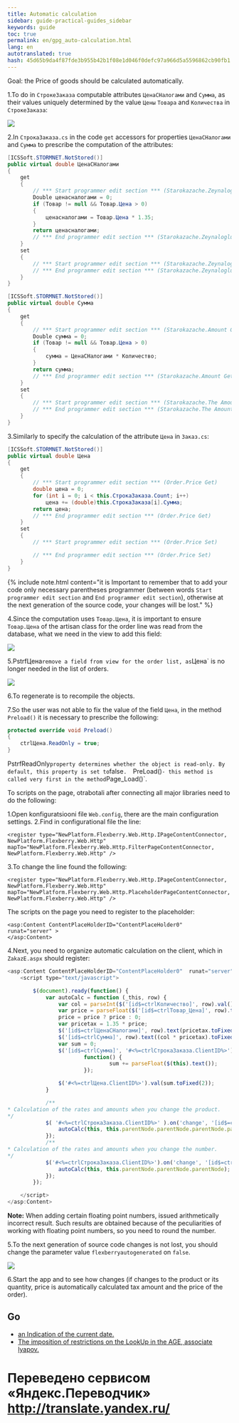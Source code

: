 ```yaml
--- 
title: Automatic calculation 
sidebar: guide-practical-guides_sidebar 
keywords: guide 
toc: true 
permalink: en/gpg_auto-calculation.html 
lang: en 
autotranslated: true 
hash: 45d65b9da4f87fde3b955b42b1f08e1d046f0defc97a966d5a5596862cb90fb1 
--- 
```


Goal: the Price of goods should be calculated automatically. 

1.To do in `СтрокеЗаказа` computable attributes `ЦенаСНалогами` and `Сумма`, as their values uniquely determined by the value `Цены` `Товара` and `Количества` in `СтрокеЗаказа`: 

![](/images/pages/guides/flexberry-aspnet/not-stored.png) 

2.In `СтрокаЗаказа.cs` in the code `get` accessors for properties `ЦенаСНалогами` and `Сумма` to prescribe the computation of the attributes: 

```csharp
[ICSSoft.STORMNET.NotStored()]
public virtual double ЦенаСНалогами
{
	get
	{
		// *** Start programmer edit section *** (Starokazache.Zeynaloglu Get) 
		Double ценасналогами = 0;
		if (Товар != null && Товар.Цена > 0)
		{
			ценасналогами = Товар.Цена * 1.35;
		}
		return ценасналогами;
		// *** End programmer edit section *** (Starokazache.Zeynaloglu Get) 
	}
	set
	{
		// *** Start programmer edit section *** (Starokazache.Zeynaloglu Set) 
		// *** End programmer edit section *** (Starokazache.Zeynaloglu Set) 
	}
}

[ICSSoft.STORMNET.NotStored()]
public virtual double Сумма
{
	get
	{
		// *** Start programmer edit section *** (Starokazache.Amount Get) 
		Double сумма = 0;
		if (Товар != null && Товар.Цена > 0)
		{
			сумма = ЦенаСНалогами * Количество;
		}
		return сумма;
		// *** End programmer edit section *** (Starokazache.Amount Get) 
	}
	set
	{
		// *** Start programmer edit section *** (Starokazache.The Amount Is Set) 
		// *** End programmer edit section *** (Starokazache.The Amount Is Set) 
	}
}
``` 

3.Similarly to specify the calculation of the attribute `Цена` in `Заказ.cs`: 

```csharp
[ICSSoft.STORMNET.NotStored()]
public virtual double Цена
{
	get
	{
		// *** Start programmer edit section *** (Order.Price Get) 
		double цена = 0;
		for (int i = 0; i < this.СтрокаЗаказа.Count; i++)
			цена += (double)this.СтрокаЗаказа[i].Сумма;
		return цена;
		// *** End programmer edit section *** (Order.Price Get) 
	}
	set
	{
		// *** Start programmer edit section *** (Order.Price Set) 

		// *** End programmer edit section *** (Order.Price Set) 
	}
}
``` 

{% include note.html content="it is Important to remember that to add your code only necessary parentheses programmer (between words `Start programmer edit section` and `End programmer edit section`), otherwise at the next generation of the source code, your changes will be lost." %} 

4.Since the computation uses `Товар.Цена`, it is important to ensure `Товар.Цена` of the artisan class for the order line was read from the database, what we need in the view to add this field: 

![](/images/pages/guides/flexberry-aspnet/view-stroka-order.png) 

5.PstrfЦена` remove a field from view for the order list, as `Цена` is no longer needed in the list of orders. 

![](/images/pages/guides/flexberry-aspnet/view-zakaz.png) 

6.To regenerate is to recompile the objects. 

7.So the user was not able to fix the value of the field `Цена`, in the method `Preload()` it is necessary to prescribe the following: 

```csharp
protected override void Preload()
{
	ctrlЦена.ReadOnly = true;
}
``` 

PstrfReadOnly` property determines whether the object is read-only. By default, this property is set to `false`. 
`PreLoad()` - this method is called very first in the method `Page_Load()`. 

To scripts on the page, otrabotali after connecting all major libraries need to do the following: 

1.Open konfiguratsiooni file `Web.config`, there are the main configuration settings. 
2.Find in configurational file the line: 

```
<register type="NewPlatform.Flexberry.Web.Http.IPageContentConnector, NewPlatform.Flexberry.Web.Http" mapTo="NewPlatform.Flexberry.Web.Http.FilterPageContentConnector, NewPlatform.Flexberry.Web.Http" />
``` 
3.To change the line found the following: 

```
<register type="NewPlatform.Flexberry.Web.Http.IPageContentConnector, NewPlatform.Flexberry.Web.Http" mapTo="NewPlatform.Flexberry.Web.Http.PlaceholderPageContentConnector, NewPlatform.Flexberry.Web.Http" />
``` 

The scripts on the page you need to register to the placeholder: 

```
<asp:Content ContentPlaceHolderID="ContentPlaceHolder0"  runat="server" >
</asp:Content>
``` 

4.Next, you need to organize automatic calculation on the client, which in `ZakazE.aspx` should register: 

```js
<asp:Content ContentPlaceHolderID="ContentPlaceHolder0"  runat="server" >
	<script type="text/javascript">

		$(document).ready(function() {
			var autoCalc = function (_this, row) {
				var col = parseInt($('[id$=ctrlКоличество]', row).val());
				var price = parseFloat($('[id$=ctrlТовар_Цена]', row).text());
				price = price ? price : 0; 
				var pricetax = 1.35 * price;
				$('[id$=ctrlЦенаСНалогами]', row).text(pricetax.toFixed(2));
				$('[id$=ctrlСумма]', row).text((col * pricetax).toFixed(2));
				var sum = 0;
				$('[id$=ctrlСумма]', '#<%=ctrlСтрокаЗаказа.ClientID%>').each(
						function() {
								sum += parseFloat($(this).text());
						});

				$('#<%=ctrlЦена.ClientID%>').val(sum.toFixed(2));
			}

			/** 
* Calculation of the rates and amounts when you change the product. 
*/
			$( '#<%=ctrlСтрокаЗаказа.ClientID%>' ).on('change', '[id$=ctrlТовар]', function() {
				autoCalc(this, this.parentNode.parentNode.parentNode.parentNode);
			});
			/** 
* Calculation of the rates and amounts when you change the number. 
*/
			$('#<%=ctrlСтрокаЗаказа.ClientID%>').on('change', '[id$=ctrlКоличество]', function (e) {
				autoCalc(this, this.parentNode.parentNode.parentNode);
			});
		});

	</script>
</asp:Content>
``` 

__Note:__ When adding certain floating point numbers, issued arithmetically incorrect result. Such results are obtained because of the peculiarities of working with floating point numbers, so you need to round the number. 

5.To the next generation of source code changes is not lost, you should change the parameter value `flexberryautogenerated` on `false`. 

![](/images/pages/guides/flexberry-aspnet/autogen-false.png) 

6.Start the app and to see how changes (if changes to the product or its quantity, price is automatically calculated tax amount and the price of the order). 

## Go 

* <i class="fa fa-arrow-left" aria-hidden="true"></i> [an Indication of the current date.](gpg_date-time-now.html) 
* [The imposition of restrictions on the LookUp in the AGE, associate lyapov.](gpg_limit-function-for-lookup-in-age.html) <i class="fa fa-arrow-right" aria-hidden="true"></i> 



 # Переведено сервисом «Яндекс.Переводчик» http://translate.yandex.ru/